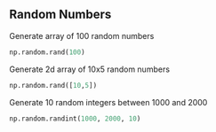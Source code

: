 ## Random Numbers

Generate array of 100 random numbers
```python
np.random.rand(100)
```
Generate 2d array of 10x5 random numbers
```python
np.random.rand([10,5])
```
Generate 10 random integers between 1000 and 2000
```python
np.random.randint(1000, 2000, 10)
```
